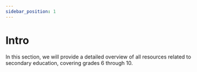```yaml
---
sidebar_position: 1
---
```


# Intro
In this section, we will provide a detailed overview of all resources related to secondary education, covering grades 6 through 10.










